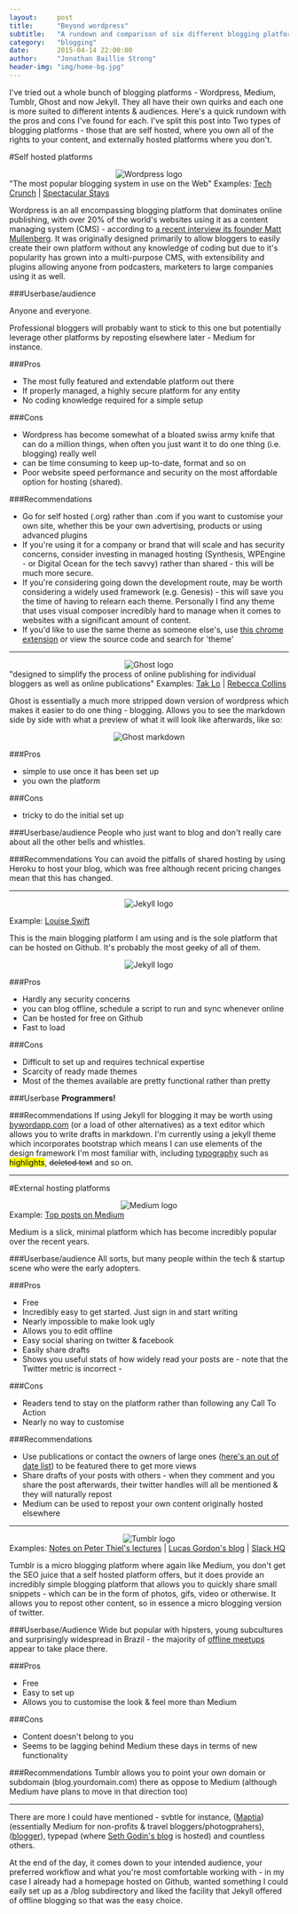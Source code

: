 ```yaml
---
layout:     post
title:      "Beyond wordpress"
subtitle:   "A rundown and comparison of six different blogging platforms"
category:	"blogging"
date:       2015-04-14 22:00:00
author:     "Jonathan Baillie Strong"
header-img: "img/home-bg.jpg"
---
```


I've tried out a whole bunch of blogging platforms - Wordpress, Medium, Tumblr, Ghost and now Jekyll. They all have their own quirks and each one is more suited to different intents & audiences. Here's a quick rundown with the pros and cons I've found for each. I've split this post into Two types of blogging platforms - those that are self hosted, where you own all of the rights to your content, and externally hosted platforms where you don't.

#Self hosted platforms
<div align="center">
    <img src="{{ site.baseurl }}/img/blogging/wordpress-logo.jpg" alt="Wordpress logo">
</div>
<span class="caption text-muted">"The most popular blogging system in use on the Web"</span>
Examples: <a href="http://techcrunch.com/" target="blank">Tech Crunch</a> | <a href="http://www.spectacularstays.com" target="blank">Spectacular Stays</a>

Wordpress is an all encompassing blogging platform that dominates online publishing, with over 20% of the world's websites using it as a content managing system (CMS) - according to [a recent interview its founder Matt Mullenberg](http://fourhourworkweek.com/2015/02/09/matt-mullenweg/). It was originally designed primarily to allow bloggers to easily create their own platform without any knowledge of coding but due to it's popularity has grown into a multi-purpose CMS, with extensibility and plugins allowing anyone from podcasters, marketers to large companies using it as well.

###Userbase/audience
<p class="lead">Anyone and everyone. </p>Professional bloggers will probably want to stick to this one but potentially leverage other platforms by reposting elsewhere later - Medium for instance.

###Pros
- The most fully featured and extendable platform out there
- If properly managed, a highly secure platform for any entity
- No coding knowledge required for a simple setup

###Cons
- Wordpress has become somewhat of a bloated swiss army knife that can do a million things, when often you just want it to do one thing (i.e. blogging) really well
- can be time consuming to keep up-to-date, format and so on
- Poor website speed performance and security on the most affordable option for hosting (shared). 

###Recommendations
- Go for self hosted (.org) rather than .com if you want to customise your own site, whether this be your own advertising, products or using advanced plugins
- If you're using it for a company or brand that will scale and has security concerns, consider investing in managed hosting (Synthesis, WPEngine - or Digital Ocean for the tech savvy) rather than shared - this will be much more secure.
- If you're considering going down the development route, may be worth considering a widely used framework (e.g. Genesis) - this will save 	you the time of having to relearn each theme. Personally I find any theme that uses visual composer incredibly hard to manage when it comes to websites with a significant amount of content.
- If you'd like to use the same theme as someone else's, use [this chrome extension](https://chrome.google.com/webstore/detail/wpsniffer/kihhefcbenhkjgjhchanjfhhflaojldn) or view the source code and search for 'theme'

___

<div align="center">
    <img src="{{ site.baseurl }}/img/blogging/ghost.png" alt="Ghost logo">
</div>
<span class="caption text-muted">"designed to simplify the process of online publishing for individual bloggers as well as online publications"</span>
Examples: <a href="http://taklo.co" target="blank">Tak Lo</a> | <a href="http://introsbective.com/" target="blank">Rebecca Collins</a>

Ghost is essentially a much more stripped down version of wordpress which makes it easier to do one thing - blogging. Allows you to see the markdown side by side with what a preview of what it will look like afterwards, like so:

<div align="center">
    <img src="{{ site.baseurl }}/img/blogging/ghost-markdown.png" alt="Ghost markdown">
</div>

###Pros
- simple to use once it has been set up
- you own the platform

###Cons
- tricky to do the initial set up

###Userbase/audience
People who just want to blog and don't really care about all the other bells and whistles.

###Recommendations
You can avoid the pitfalls of shared hosting by using Heroku to host your blog, which was free although recent pricing changes mean that this has changed.

___

<div align="center">
    <img src="{{ site.baseurl }}/img/blogging/jekyll-logo.png" alt="Jekyll logo">
</div>

Example: <a href="http://louiseswift.com/">Louise Swift </a>

This is the main blogging platform I am using and is the sole platform that can be hosted on Github. It's probably the most geeky of all of them.

<div align="center">
    <img src="{{ site.baseurl }}/img/blogging/jekyll-code.png" alt="Jekyll logo">
</div>

###Pros
- Hardly any security concerns
- you can blog offline, schedule a script to run and sync whenever online
- Can be hosted for free on Github
- Fast to load

###Cons
- Difficult to set up and requires technical expertise
- Scarcity of ready made themes
- Most of the themes available are pretty functional rather than pretty

###Userbase
**Programmers!**

###Recommendations
If using Jekyll for blogging it may be worth using <a href="http://bywordapp.com/" target="blank"> bywordapp.com</a> (or a load of other alternatives) as a text editor which allows you to write drafts in markdown. I'm currently using a jekyll theme which incorporates bootstrap which means I can use elements of the design framework I'm most familiar with, including [typography](http://getbootstrap.com/css/#type-body-copy) such as <mark>highlights</mark>, <del>deleted text</del> and so on.

___

#External hosting platforms

<div align="center">
    <img src="{{ site.baseurl }}/img/blogging/medium-logo.png" alt="Medium logo">
</div>
Example: <a href="https://medium.com/top-100/" target="blank">Top posts on Medium</a>

Medium is a slick, minimal platform which has become incredibly popular over the recent years.

###Userbase/audience
All sorts, but many people within the tech & startup scene who were the early adopters.

###Pros
- Free
- Incredibly easy to get started. Just sign in and start writing
- Nearly impossible to make look ugly
- Allows you to edit offline 
- Easy social sharing on twitter & facebook
- Easily share drafts
- Shows you useful stats of how widely read your posts are - note that the Twitter metric is incorrect - 

###Cons
- Readers tend to stay on the platform rather than following any Call To Action
- Nearly no way to customise

###Recommendations
- Use publications or contact the owners of large ones ([here's an out of date list](http://foorious.com/etc/list-of-medium-collections/)) to be featured there to get more views
- Share drafts of your posts with others - when they comment and you share the post afterwards, their twitter handles will all be mentioned & they will naturally repost
- Medium can be used to repost your own content originally hosted elsewhere

____


<div align="center">
    <img src="{{ site.baseurl }}/img/blogging/tumblr-logo2.jpg" alt="Tumblr logo">
</div>
Examples: <a href="http://blakemasters.com/" target="blank">Notes on Peter Thiel's lectures</a> | <a href="http://lucasjgordon.com/" target="blank">Lucas Gordon's blog</a> | <a href="http://slackhq.com/" target="blank">Slack HQ</a>

Tumblr is a micro blogging platform where again like Medium, you don't get the SEO juice that a self hosted platform offers, but it does provide an incredibly simple blogging platform that allows you to quickly share small snippets - which can be in the form of photos, gifs, video or otherwise. It allows you to repost other content, so in essence a micro blogging version of twitter.

###Userbase/Audience
Wide but popular with hipsters, young subcultures and surprisingly widespread in Brazil - the majority of [offline meetups](https://www.tumblr.com/meetups) appear to take place there.

###Pros
- Free
- Easy to set up
- Allows you to customise the look & feel more than Medium

###Cons
- Content doesn't belong to you
- Seems to be lagging behind Medium these days in terms of new functionality

###Recommendations
Tumblr allows you to point your own domain or subdomain (blog.yourdomain.com) there as oppose to Medium (although Medium have plans to move in that direction too)

___

There are more I could have mentioned - svbtle for instance, ([Maptia](http://www.maptia.com)) (essentially Medium for non-profits & travel bloggers/photogprahers), ([blogger](http://www.blogger.com)), typepad (where [Seth Godin's blog](http://sethgodin.typepad.com/) is hosted) and countless others. 

At the end of the day, it comes down to your intended audience, your preferred workflow and what you're most comfortable working with - in my case I already had a homepage hosted on Github, wanted something I could eaily set up as a /blog subdirectory and liked the facility that Jekyll offered of offline blogging so that was the easy choice.